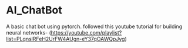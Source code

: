 # AI_ChatBot
A basic chat bot using pytorch.
followed this youtube tutorial for building neural networks- (https://youtube.com/playlist?list=PLqnslRFeH2UrFW4AUgn-eY37qOAWQpJyg)

